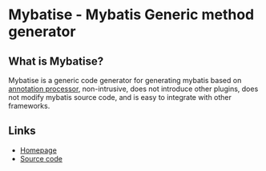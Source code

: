 # Mybatise - Mybatis Generic method generator

## What is Mybatise?


Mybatise is a generic code generator for generating mybatis based on [annotation processor](http://docs.oracle.com/javase/6/docs/technotes/guides/apt/index.html), non-intrusive, does not introduce other plugins, does not modify mybatis source code, and is easy to integrate with other frameworks.


## Links

* [Homepage](https://mybatise.github.io/)
* [Source code](https://github.com/mybatise/mybatise/)